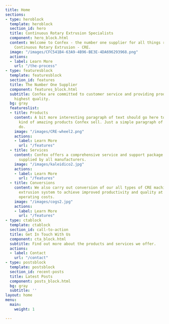 ```yaml
---
title: Home
sections:
- type: heroblock
  template: heroblock
  section_id: hero
  title: Continuous Rotary Extrusion Specialists
  component: hero_block.html
  content: Welcome to Confex - the number one supplier for all things relating to
    Continuous Rotary Extrusion - CRE.
  image: "/images/CFC541B4-63A9-4B96-BE3E-4DA696293968.png"
  actions:
  - label: Learn More
    url: "/the-process"
- type: featuresblock
  template: featuresblock
  section_id: features
  title: The Number One Supplier
  component: features_block.html
  subtitle: Confex are committed to customer service and providing products of the
    highest quality.
  bg: gray
  featureslist:
  - title: Products
    content: A bit more interesting paragraph of text should go here to explain what
      kind of amazing products Confex sell. Just a simple paragraph of text should
      do.
    image: "/images/CRE-wheel2.png"
    actions:
    - label: Learn More
      url: "/features"
  - title: Services
    content: Confex offers a comprehensive service and support package for CRE machines
      supplied by all manufacturers.
    image: "/images/kaleidico2.jpg"
    actions:
    - label: Learn More
      url: "/features"
  - title: Conversions
    content: We also carry out conversion of our all types of CRE machines to our
      extrusion system to achieve improved productivity and quality at much lower
      operating costs.
    image: "/images/cogs2.jpg"
    actions:
    - label: Learn More
      url: "/features"
- type: ctablock
  template: ctablock
  section_id: call-to-action
  title: Get In Touch With Us
  component: cta_block.html
  subtitle: Find out more about the products and services we offer.
  actions:
  - label: Contact
    url: "/contact"
- type: postsblock
  template: postsblock
  section_id: recent-posts
  title: Latest Posts
  component: posts_block.html
  bg: gray
  subtitle: ''
layout: home
menu:
  main:
    weight: 1

---
```

